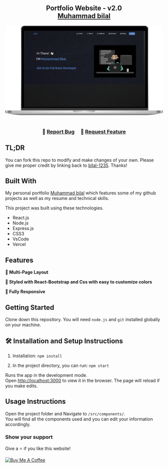 <h2 align="center">
  Portfolio Website - v2.0<br/>
  <a href="#" target="_blank">Muhammad bilal</a>
</h2>
<div align="center">
  <img alt="Demo" src="Laptop mockup Image.png" />
</div>

<br/>

<h3 align="center">
    🔹
    <a href="https://github.com/bilal-1235/Portfolio/issues">Report Bug</a> &nbsp; &nbsp;
    🔹
    <a href="https://github.com/bilal-1235/Portfolio/issues">Request Feature</a>
</h3>

## TL;DR

You can fork this repo to modify and make changes of your own. Please give me proper credit by linking back to [bilal-1235](#). Thanks!

## Built With

My personal portfolio <a href="#" target="_blank">Muhammad bilal</a> which features some of my github projects as well as my resume and technical skills.<br/>

This project was built using these technologies.

- React.js
- Node.js
- Express.js
- CSS3
- VsCode
- Vercel

## Features

**📖 Multi-Page Layout**

**🎨 Styled with React-Bootstrap and Css with easy to customize colors**

**📱 Fully Responsive**

## Getting Started

Clone down this repository. You will need `node.js` and `git` installed globally on your machine.

## 🛠 Installation and Setup Instructions

1. Installation: `npm install`

2. In the project directory, you can run: `npm start`

Runs the app in the development mode.\
Open [http://localhost:3000](http://localhost:3000) to view it in the browser.
The page will reload if you make edits.

## Usage Instructions

Open the project folder and Navigate to `/src/components/`. <br/>
You will find all the components used and you can edit your information accordingly.

### Show your support

Give a ⭐ if you like this website!

<a href="#" target="_blank"><img src="https://cdn.buymeacoffee.com/buttons/v2/default-violet.png" alt="Buy Me A Coffee" height= "60px" width= "217px" ></a>
